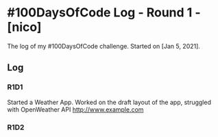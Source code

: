 # #100DaysOfCode Log - Round 1 - [nico]

The log of my #100DaysOfCode challenge. Started on [Jan 5, 2021].

## Log

### R1D1 
Started a Weather App. Worked on the draft layout of the app, struggled with OpenWeather API http://www.example.com

### R1D2
